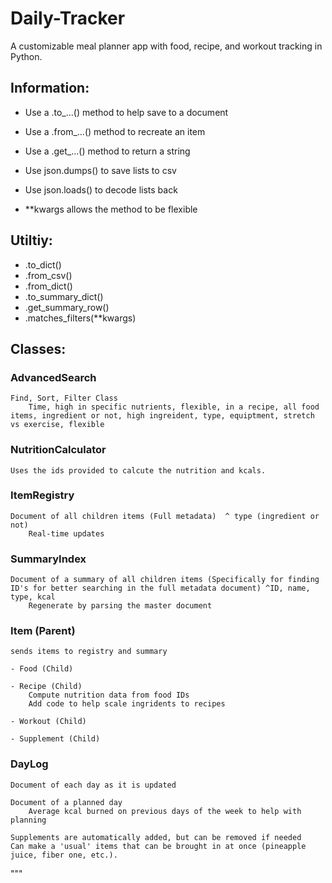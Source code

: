 # Daily-Tracker
A customizable meal planner app with food, recipe, and workout tracking in Python.

## Information:
 - Use a .to_...() method to help save to a document
 - Use a .from_...() method to recreate an item
 - Use a .get_...() method to return a string
 - Use json.dumps() to save lists to csv
 - Use json.loads() to decode lists back

 - **kwargs allows the method to be flexible

## Utiltiy:
 - .to_dict()
 - .from_csv()
 - .from_dict()
 - .to_summary_dict()
 - .get_summary_row()
 - .matches_filters(**kwargs)

## Classes: 
### AdvancedSearch
    Find, Sort, Filter Class
        Time, high in specific nutrients, flexible, in a recipe, all food items, ingredient or not, high ingreident, type, equiptment, stretch vs exercise, flexible
    
### NutritionCalculator
    Uses the ids provided to calcute the nutrition and kcals.

### ItemRegistry
    Document of all children items (Full metadata)  ^ type (ingredient or not)
        Real-time updates

### SummaryIndex
    Document of a summary of all children items (Specifically for finding ID's for better searching in the full metadata document) ^ID, name, type, kcal
        Regenerate by parsing the master document

### Item (Parent)
    sends items to registry and summary

    - Food (Child)

    - Recipe (Child)
        Compute nutrition data from food IDs
        Add code to help scale ingridents to recipes

    - Workout (Child)
    
    - Supplement (Child)

### DayLog
    Document of each day as it is updated

    Document of a planned day
        Average kcal burned on previous days of the week to help with planning

    Supplements are automatically added, but can be removed if needed
    Can make a 'usual' items that can be brought in at once (pineapple juice, fiber one, etc.).
"""